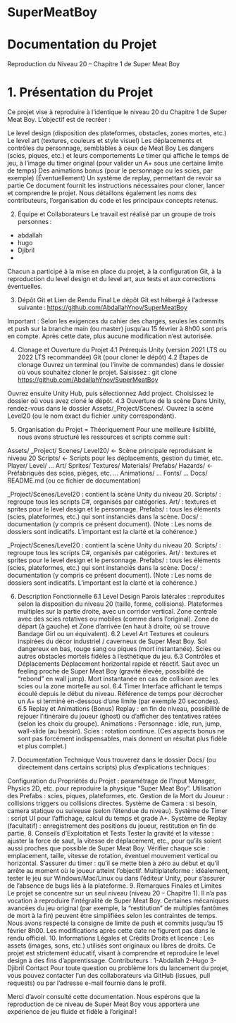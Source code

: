 # SuperMeatBoy

# Documentation du Projet
Reproduction du Niveau 20 – Chapitre 1 de Super Meat Boy

# 1. Présentation du Projet
Ce projet vise à reproduire à l’identique le niveau 20 du Chapitre 1 de Super Meat Boy. L’objectif est de recréer :

Le level design (disposition des plateformes, obstacles, zones mortes, etc.)
Le level art (textures, couleurs et style visuel)
Les déplacements et contrôles du personnage, semblables à ceux de Meat Boy
Les dangers (scies, piques, etc.) et leurs comportements
Le timer qui affiche le temps de jeu, à l’image du timer original (pour valider un A+ sous une certaine limite de temps)
Des animations bonus (pour le personnage ou les scies, par exemple)
(Éventuellement) Un système de replay, permettant de revoir sa partie
Ce document fournit les instructions nécessaires pour cloner, lancer et comprendre le projet. Nous détaillons également les noms des contributeurs, l’organisation du code et les principaux concepts retenus.

2. Équipe et Collaborateurs
Le travail est réalisé par un groupe de trois personnes :

- abdallah
- hugo
- Djibril
- 
Chacun a participé à la mise en place du projet, à la configuration Git, à la reproduction du level design et du level art, aux tests et aux corrections éventuelles.

3. Dépôt Git et Lien de Rendu Final
Le dépôt Git est hébergé à l’adresse suivante :
https://github.com/AbdallahYnov/SuperMeatBoy

Important : Selon les exigences du cahier des charges, seules les commits et push sur la branche main (ou master) jusqu’au 15 février à 8h00 sont pris en compte. Après cette date, plus aucune modification n’est autorisée.

4. Clonage et Ouverture du Projet
4.1 Prérequis
Unity (version 2021 LTS ou 2022 LTS recommandée)
Git (pour cloner le dépôt)
4.2 Étapes de clonage
Ouvrez un terminal (ou l’invite de commandes) dans le dossier où vous souhaitez cloner le projet.
Saisissez :
git clone https://github.com/AbdallahYnov/SuperMeatBoy

Ouvrez ensuite Unity Hub, puis sélectionnez Add project. Choisissez le dossier où vous avez cloné le dépôt.
4.3 Ouverture de la scène
Dans Unity, rendez-vous dans le dossier Assets/_Project/Scenes/.
Ouvrez la scène Level20 (ou le nom exact du fichier .unity correspondant).

5. Organisation du Projet = Théoriquement 
Pour une meilleure lisibilité, nous avons structuré les ressources et scripts comme suit :

Assets/
  _Project/
    Scenes/
      Level20/               <- Scène principale reproduisant le niveau 20
    Scripts/                 <- Scripts pour les déplacements, gestion du timer, etc.
      Player/
      Level/
      ...
    Art/
      Sprites/
      Textures/
      Materials/
    Prefabs/
      Hazards/               <- Préfabriqués des scies, pièges, etc.
      ...
    Animations/
      ...
    Fonts/
      ...
  Docs/
    README.md (ou ce fichier de documentation)

_Project/Scenes/Level20 : contient la scène Unity du niveau 20.
Scripts/ : regroupe tous les scripts C#, organisés par catégories.
Art/ : textures et sprites pour le level design et le personnage.
Prefabs/ : tous les éléments (scies, plateformes, etc.) qui sont instanciés dans la scène.
Docs/ : documentation (y compris ce présent document).
(Note : Les noms de dossiers sont indicatifs. L’important est la clarté et la cohérence.)

_Project/Scenes/Level20 : contient la scène Unity du niveau 20.
Scripts/ : regroupe tous les scripts C#, organisés par catégories.
Art/ : textures et sprites pour le level design et le personnage.
Prefabs/ : tous les éléments (scies, plateformes, etc.) qui sont instanciés dans la scène.
Docs/ : documentation (y compris ce présent document).
(Note : Les noms de dossiers sont indicatifs. L’important est la clarté et la cohérence.)

6. Description Fonctionnelle
6.1 Level Design
Parois latérales : reproduites selon la disposition du niveau 20 (taille, forme, collisions).
Plateformes multiples sur la partie droite, avec un corridor vertical.
Zone centrale avec des scies rotatives ou mobiles (comme dans l’original).
Zone de départ (à gauche) et Zone d’arrivée (en haut à droite, où se trouve Bandage Girl ou un équivalent).
6.2 Level Art
Textures et couleurs inspirées du décor industriel / caverneux de Super Meat Boy.
Sol dangereux en bas, rouge sang ou piques (mort instantanée).
Scies ou autres obstacles mortels fidèles à l’esthétique du jeu.
6.3 Contrôles et Déplacements
Déplacement horizontal rapide et réactif.
Saut avec un feeling proche de Super Meat Boy (gravité élevée, possibilité de “rebond” en wall jump).
Mort instantanée en cas de collision avec les scies ou la zone mortelle au sol.
6.4 Timer
Interface affichant le temps écoulé depuis le début du niveau.
Référence de temps pour décrocher un A+ si terminé en-dessous d’une limite (par exemple 20 secondes).
6.5 Replay et Animations (Bonus)
Replay : en fin de niveau, possibilité de rejouer l’itinéraire du joueur (ghost) ou d’afficher des tentatives ratées (selon les choix du groupe).
Animations :
Personnage : idle, run, jump, wall-slide (au besoin).
Scies : rotation continue.
(Ces aspects bonus ne sont pas forcément indispensables, mais donnent un résultat plus fidèle et plus complet.)

7. Documentation Technique
Vous trouverez dans le dossier Docs/ (ou directement dans certains scripts) plus d’explications techniques :

Configuration du Propriétés du Projet : paramétrage de l’Input Manager, Physics 2D, etc. pour reproduire la physique “Super Meat Boy”.
Utilisation des Prefabs : scies, piques, plateformes, etc.
Gestion de la Mort du Joueur : collisions triggers ou collisions directes.
Système de Camera : si besoin, camera statique ou suiveuse (selon l’étendue du niveau).
Système de Timer : script UI pour l’affichage, calcul du temps et grade A+.
Système de Replay (facultatif) : enregistrement des positions du joueur, restitution en fin de partie.
8. Conseils d’Exploitation et Tests
Tester la gravité et la vitesse : ajuster la force de saut, la vitesse de déplacement, etc., pour qu’ils soient aussi proches que possible de Super Meat Boy.
Vérifier chaque scie : emplacement, taille, vitesse de rotation, éventuel mouvement vertical ou horizontal.
S’assurer du timer : qu’il se mette bien à zéro au début et qu’il arrête au moment où le joueur atteint l’objectif.
Multiplateforme : idéalement, tester le jeu sur Windows/Mac/Linux ou dans l’éditeur Unity, pour s’assurer de l’absence de bugs liés à la plateforme.
9. Remarques Finales et Limites
Le projet se concentre sur un seul niveau (niveau 20 – Chapitre 1). Il n’a pas vocation à reproduire l’intégralité de Super Meat Boy.
Certaines mécaniques avancées du jeu original (par exemple, la “restitution” de multiples fantômes de mort à la fin) peuvent être simplifiées selon les contraintes de temps.
Nous avons respecté la consigne de limite de push et commits jusqu’au 15 février 8h00. Les modifications après cette date ne figurent pas dans le rendu officiel.
10. Informations Légales et Crédits
Droits et licence : Les assets (images, sons, etc.) utilisés sont originaux ou libres de droits. Ce projet est strictement éducatif, visant à comprendre et reproduire le level design à des fins d’apprentissage.
Contributeurs :
1-Abdallah
2-Hugo
3-Djibril
Contact
Pour toute question ou problème lors du lancement du projet, vous pouvez contacter l’un des collaborateurs via GitHub (issues, pull requests) ou par l’adresse e-mail fournie dans le profil.

Merci d’avoir consulté cette documentation. Nous espérons que la reproduction de ce niveau de Super Meat Boy vous apportera une expérience de jeu fluide et fidèle à l’original !
